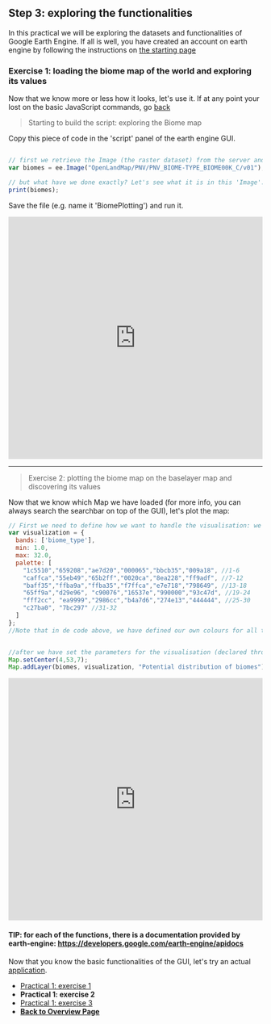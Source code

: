 ## Step 3: exploring the functionalities
In this practical we will be exploring the datasets and functionalities of Google Earth Engine. If all is well, you have created an account on earth engine by following the instructions on [the starting page](https://liesjacobs.github.io/worldfoodecosystems2022/practical1/intro.html)


### Exercise 1: loading the biome map of the world and exploring its values

Now that we know more or less how it looks, let's use it. 
If at any point your lost on the basic JavaScript commands, go [back](https://liesjacobs.github.io/worldfoodecosystems2022/practical1/intro.html)

> Starting to build the script: exploring the Biome map 

Copy this piece of code in the 'script' panel of the earth engine GUI. 

```javascript

// first we retrieve the Image (the raster dataset) from the server and declare the variable
var biomes = ee.Image("OpenLandMap/PNV/PNV_BIOME-TYPE_BIOME00K_C/v01");

// but what have we done exactly? Let's see what it is in this 'Image'. 
print(biomes);

```

Save the file (e.g. name it 'BiomePlotting') and run it. 


<iframe width="640px" height="480px" src="https://forms.office.com/Pages/ResponsePage.aspx?id=zcrxoIxhA0S5RXb7PWh05Vl3_L7XnVBBlpWSqA8whj9URFVFU0s4TEkyUE9GQkRaTzU0R1FOQzZGTi4u&embed=true" frameborder="0" marginwidth="0" marginheight="0" style="border: none; max-width:100%; max-height:100vh" allowfullscreen webkitallowfullscreen mozallowfullscreen msallowfullscreen> </iframe>


***


> Exercise 2: plotting the biome map on the baselayer map and discovering its values


Now that we know which Map we have loaded (for more info, you can always search the searchbar on top of the GUI), let's plot the map: 


```javascript
// First we need to define how we want to handle the visualisation: we need to *declare a variable* that describes how/what we want to plot. 
var visualization = {
  bands: ['biome_type'],
  min: 1.0,
  max: 32.0,
  palette: [
    "1c5510","659208","ae7d20","000065","bbcb35","009a18", //1-6
    "caffca","55eb49","65b2ff","0020ca","8ea228","ff9adf", //7-12
    "baff35","ffba9a","ffba35","f7ffca","e7e718","798649", //13-18
    "65ff9a","d29e96", "c90076","16537e","990000","93c47d", //19-24
    "fff2cc", "ea9999","2986cc","b4a7d6","274e13","444444", //25-30
    "c27ba0", "7bc297" //31-32
  ]
};
//Note that in de code above, we have defined our own colours for all the different biome codes. 


//after we have set the parameters for the visualisation (declared through the variable 'visualization'we can actually plot: 
Map.setCenter(4,53,7);
Map.addLayer(biomes, visualization, "Potential distribution of biomes");

```



<iframe width="640px" height="480px" src="https://forms.office.com/Pages/ResponsePage.aspx?id=zcrxoIxhA0S5RXb7PWh05Vl3_L7XnVBBlpWSqA8whj9URjBPTlJXNEhFQ1MzSVBDVFdFMDNLRkk1Ri4u&embed=true" frameborder="0" marginwidth="0" marginheight="0" style="border: none; max-width:100%; max-height:100vh" allowfullscreen webkitallowfullscreen mozallowfullscreen msallowfullscreen> </iframe>









 

#### TIP: for each of the functions, there is a documentation provided by earth-engine: https://developers.google.com/earth-engine/apidocs





Now that you know the basic functionalities of the GUI, let's try an actual [application](https://liesjacobs.github.io/worldfoodecosystems2023/practical1/understandinggradients.html). 


<nav>
  <ul>
    <li><a href="https://liesjacobs.github.io/worldfoodecosystems2023/practical1/intro.html">Practical 1: exercise 1</a></li>
    <li><strong>Practical 1: exercise 2</strong></li>
    <li><a href="https://liesjacobs.github.io/worldfoodecosystems2023/practical1/understandinggradients.html">Practical 1: exercise 3</a></li>
    <li><a href="https://liesjacobs.github.io/worldfoodecosystems2023/"><b>Back to Overview Page</b></a></li>
  </ul>
</nav>

